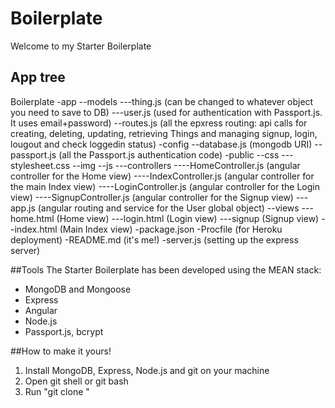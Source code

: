 # Boilerplate
Welcome to my Starter Boilerplate

## App tree
Boilerplate
-app
--models
---thing.js (can be changed to whatever object you need to save to DB)
---user.js (used for authentication with Passport.js. It uses email+password)
--routes.js (all the epxress routing: api calls for creating, deleting, updating, retrieving Things and managing signup, login, lougout and check loggedin status)
-config
--database.js (mongodb URI)
--passport.js (all the Passport.js authentication code)
-public
--css
---stylesheet.css
--img
--js
---controllers
----HomeController.js (angular controller for the Home view)
----IndexController.js (angular controller for the main Index view)
----LoginController.js (angular controller for the Login view)
----SignupController.js (angular controller for the Signup view)
---app.js (angular routing and service for the User global object)
--views
---home.html (Home view)
---login.html (Login view)
---signup (Signup view)
--index.html (Main Index view)
-package.json
-Procfile (for Heroku deployment)
-README.md (it's me!)
-server.js (setting up the express server)

##Tools
The Starter Boilerplate has been developed using the MEAN stack:
- MongoDB and Mongoose
- Express
- Angular
- Node.js
- Passport.js, bcrypt

##How to make it yours!
1. Install MongoDB, Express, Node.js and git on your machine
2. Open git shell or git bash
3. Run "git clone "
